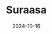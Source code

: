 ---  
layout: startup_page  
title: "Suraasa"  
id: "suraasa.com"  
permalink: "/suraasasuraasa.com10162024/"  
website: "https://www.suraasa.com"  
funding_round: "Series A"  
funding_amount: "$6M"  
investors: "Reach Capital, ETS Capital, NB Ventures, TSM Ventures, TRTL Ventures"  
about: "Suraasa is a platform focused on teacher workforce development and global teacher mobility. It equips educators with global-standard skills and connects them with international opportunities, addressing the global teacher shortage. The platform works with schools to understand hiring needs and match skilled teachers accordingly."  
markets: "EdTech, E-Learning, Education, Employment, Training"  
hq: "Singapore, Singapore, Singapore"  
founded_year: "2017"  
linkedin: "https://www.linkedin.com/company/suraasa"  
twitter: "https://x.com/SuraasaTeach"  
instagram: ""  
facebook: "https://www.facebook.com/suraasa.teach"  
crunchbase: "https://www.crunchbase.com/organization/suraasa"  
pitchbook: ""  

date_display: "16-Oct-2024"  
date: "2024-10-16"

# SEO Optimization  
meta_title: "Suraasa - Series A Funding ($6M)"  
meta_description: "Suraasa, Suraasa is a platform focused on teacher workforce development and global teacher mobility. It equips educators with global-standard skills and connec..."  
meta_keywords: "Suraasa, EdTech, E-Learning, Education, Employment, Training, Series A funding"  
canonical_url: "https://startup.projectstartups.com/suraasasuraasa.com10162024/"  
---